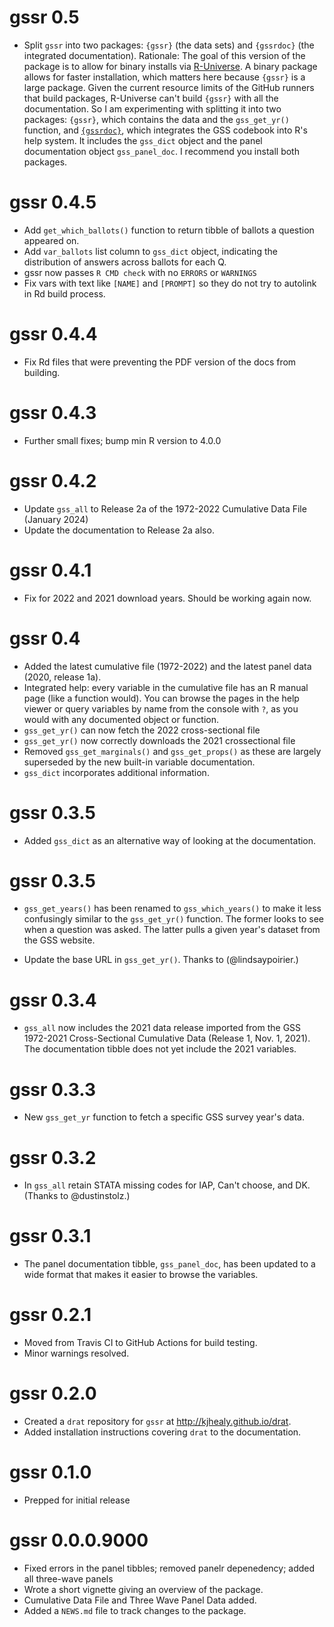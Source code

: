 # gssr 0.5 

* Split `gssr` into two packages: `{gssr}` (the data sets) and `{gssrdoc}` (the integrated documentation). Rationale: The goal of this version of the package is to allow for binary installs via [R-Universe](https://r-universe.dev/search/). A binary package allows for faster installation, which matters here because `{gssr}` is a large package. Given the current resource limits of the GitHub runners that build packages, R-Universe can't build `{gssr}` with all the documentation. So I am experimenting with splitting it into two packages: `{gssr}`, which contains the data and the `gss_get_yr()` function, and [`{gssrdoc}`](https://kjhealy.github.io/gssrdoc), which integrates the GSS codebook into R's help system. It includes the `gss_dict` object and the panel documentation object `gss_panel_doc`. I recommend you install both packages.

# gssr 0.4.5

* Add `get_which_ballots()` function to return tibble of ballots a question appeared on.
* Add `var_ballots` list column to `gss_dict` object, indicating the distribution of answers across ballots for each Q.
* gssr now passes `R CMD check` with no `ERRORS` or `WARNINGS` 
* Fix vars with text like `[NAME]` and `[PROMPT]` so they do not try to autolink in Rd build process.

# gssr 0.4.4

* Fix Rd files that were preventing the PDF version of the docs from building.

# gssr 0.4.3

* Further small fixes; bump min R version to 4.0.0

# gssr 0.4.2

* Update `gss_all` to Release 2a of the 1972-2022 Cumulative Data File (January 2024)
* Update the documentation to Release 2a also.

# gssr 0.4.1

* Fix for 2022 and 2021 download years. Should be working again now. 

# gssr 0.4

* Added the latest cumulative file (1972-2022) and the latest panel data (2020, release 1a).
* Integrated help: every variable in the cumulative file has an R manual page (like a function would). You can browse the pages in the help viewer or query variables by name from the console with `?`, as you would with any documented object or function.
* `gss_get_yr()` can now fetch the 2022 cross-sectional file
* `gss_get_yr()` now correctly downloads the 2021 crossectional file
* Removed `gss_get_marginals()` and `gss_get_props()` as these are largely superseded by the new built-in variable documentation. 
* `gss_dict` incorporates additional information. 


# gssr 0.3.5

* Added `gss_dict` as an alternative way of looking at the documentation.

# gssr 0.3.5

* `gss_get_years()` has been renamed to `gss_which_years()` to make it less confusingly similar to the `gss_get_yr()` function. The former looks to see when a question was asked. The latter pulls a given year's dataset from the GSS website.

* Update the base URL in `gss_get_yr()`. Thanks to (@lindsaypoirier.)

# gssr 0.3.4

* `gss_all` now includes the 2021 data release imported from the GSS 1972-2021 Cross-Sectional Cumulative Data (Release 1, Nov. 1, 2021). The documentation tibble does not yet include the 2021 variables.

# gssr 0.3.3

* New `gss_get_yr` function to fetch a specific GSS survey year's data. 

# gssr 0.3.2

* In `gss_all` retain STATA missing codes for IAP, Can't choose, and DK. (Thanks to @dustinstolz.)

# gssr 0.3.1

* The panel documentation tibble, `gss_panel_doc`, has been updated to a wide format that makes it easier to browse the variables.

# gssr 0.2.1

* Moved from Travis CI to GitHub Actions for build testing.
* Minor warnings resolved.

# gssr 0.2.0

* Created a `drat` repository for `gssr` at <http://kjhealy.github.io/drat>.
* Added installation instructions covering `drat` to the documentation.


# gssr 0.1.0

* Prepped for initial release

# gssr 0.0.0.9000

* Fixed errors in the panel tibbles; removed panelr depenedency; added all three-wave panels
* Wrote a short vignette giving an overview of the package.
* Cumulative Data File and Three Wave Panel Data added.
* Added a `NEWS.md` file to track changes to the package.
